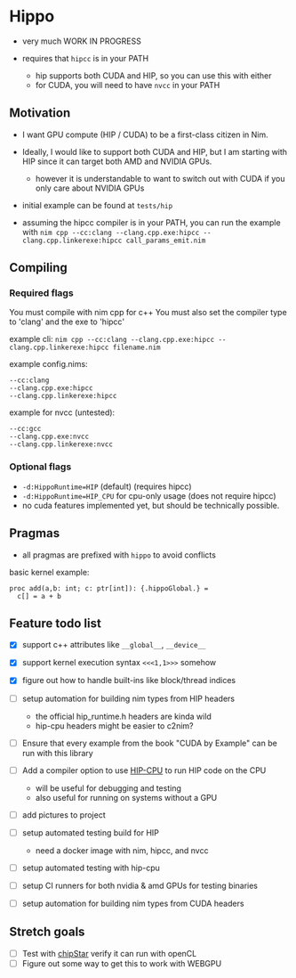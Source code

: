 # Hippo

- very much WORK IN PROGRESS

- requires that `hipcc` is in your PATH
  - hip supports both CUDA and HIP, so you can use this with either
  - for CUDA, you will need to have `nvcc` in your PATH

## Motivation

- I want GPU compute (HIP / CUDA) to be a first-class citizen in Nim.
- Ideally, I would like to support both CUDA and HIP, but I am starting with HIP since it can target both AMD and NVIDIA GPUs.
  - however it is understandable to want to switch out with CUDA if you only care about NVIDIA GPUs

- initial example can be found at `tests/hip`
- assuming the hipcc compiler is in your PATH, you can run the example with `nim cpp --cc:clang --clang.cpp.exe:hipcc --clang.cpp.linkerexe:hipcc call_params_emit.nim`

## Compiling

### Required flags

You must compile with nim cpp for c++
You must also set the compiler type to 'clang' and the exe to 'hipcc'

example cli: `nim cpp --cc:clang --clang.cpp.exe:hipcc --clang.cpp.linkerexe:hipcc filename.nim`

example config.nims:
```
--cc:clang
--clang.cpp.exe:hipcc
--clang.cpp.linkerexe:hipcc
```

example for nvcc (untested):
```
--cc:gcc
--clang.cpp.exe:nvcc
--clang.cpp.linkerexe:nvcc
```


### Optional flags

- `-d:HippoRuntime=HIP` (default) (requires hipcc)
- `-d:HippoRuntime=HIP_CPU` for cpu-only usage (does not require hipcc)
- no cuda features implemented yet, but should be technically possible.

## Pragmas

- all pragmas are prefixed with `hippo` to avoid conflicts

basic kernel example:
```
proc add(a,b: int; c: ptr[int]): {.hippoGlobal.} =
  c[] = a + b
```

## Feature todo list

- [x] support c++ attributes like `__global__`, `__device__`
- [x] support kernel execution syntax `<<<1,1>>>` somehow
- [x] figure out how to handle built-ins like block/thread indices
- [ ] setup automation for building nim types from HIP headers
  - the official hip_runtime.h headers are kinda wild
  - hip-cpu headers might be easier to c2nim?

- [ ] Ensure that every example from the book "CUDA by Example" can be run with this library

- [ ] Add a compiler option to use [HIP-CPU](https://github.com/ROCm/HIP-CPU) to run HIP code on the CPU
  - will be useful for debugging and testing
  - also useful for running on systems without a GPU
- [ ] add pictures to project
- [ ] setup automated testing build for HIP
  - need a docker image with nim, hipcc, and nvcc
- [ ] setup automated testing with hip-cpu
- [ ] setup CI runners for both nvidia & amd GPUs for testing binaries
- [ ] setup automation for building nim types from CUDA headers

## Stretch goals

- [ ] Test with [chipStar](https://github.com/CHIP-SPV/chipStar) verify it can run with openCL
- [ ] Figure out some way to get this to work with WEBGPU